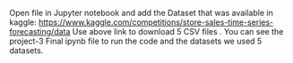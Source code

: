 Open file in Jupyter notebook and add the Dataset that was available in kaggle: https://www.kaggle.com/competitions/store-sales-time-series-forecasting/data
Use above  link to download 5 CSV files . You can see the project-3 Final ipynb file to run the code and the datasets we used 5 datasets.
